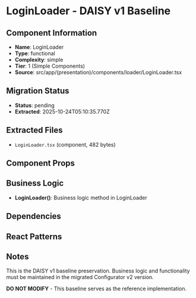 # LoginLoader - DAISY v1 Baseline

## Component Information

- **Name**: LoginLoader
- **Type**: functional
- **Complexity**: simple
- **Tier**: 1 (Simple Components)
- **Source**: src/app/(presentation)/components/loader/LoginLoader.tsx

## Migration Status

- **Status**: pending
- **Extracted**: 2025-10-24T05:10:35.770Z

## Extracted Files

- `LoginLoader.tsx` (component, 482 bytes)

## Component Props



## Business Logic

- **LoginLoader()**: Business logic method in LoginLoader

## Dependencies



## React Patterns



## Notes

This is the DAISY v1 baseline preservation. Business logic and functionality
must be maintained in the migrated Configurator v2 version.

**DO NOT MODIFY** - This baseline serves as the reference implementation.
